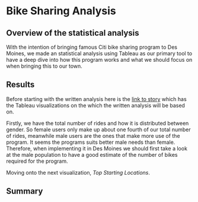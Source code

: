 # Bike Sharing Analysis
## Overview of the statistical analysis
With the intention of bringing famous Citi bike sharing program to Des Moines, we made an statistical analysis using Tableau as our primary tool to have a deep dive into how this program works and what we should focus on when bringing this to our town.

## Results
Before starting with the written analysis here is the [link to story](https://public.tableau.com/shared/GSN48TXM3?:display_count=n&:origin=viz_share_link) which has the Tableau visualizations on the which the written analysis will be based on.

Firstly, we have the total number of rides and how it is distributed between gender. So female users only make up about one fourth of our total number of rides, meanwhile male users are the ones that make more use of the program. It seems the programs suits better male needs than female. Therefore, when implementing it in Des Moines we should first take a look at the male population to have a good estimate of the number of bikes required for the program.

Moving onto the next visualization, _Top Starting Locations_.
## Summary
